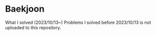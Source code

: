 # Baekjoon
What I solved (2023/10/13~)
Problems I solved before 2023/10/13 is not uploaded to this repository.
